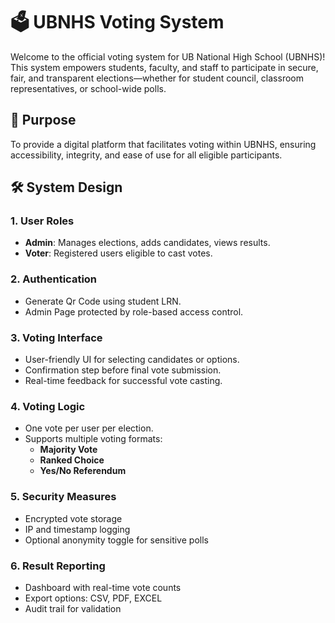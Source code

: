 # 🗳️ UBNHS Voting System

Welcome to the official voting system for UB National High School (UBNHS)! This system empowers students, faculty, and staff to participate in secure, fair, and transparent elections—whether for student council, classroom representatives, or school-wide polls.

## 🎯 Purpose
To provide a digital platform that facilitates voting within UBNHS, ensuring accessibility, integrity, and ease of use for all eligible participants.

## 🛠️ System Design

### 1. **User Roles**
- **Admin**: Manages elections, adds candidates, views results.
- **Voter**: Registered users eligible to cast votes.

### 2. **Authentication**
- Generate Qr Code using student LRN.
- Admin Page protected by role-based access control.

### 3. **Voting Interface**
- User-friendly UI for selecting candidates or options.
- Confirmation step before final vote submission.
- Real-time feedback for successful vote casting.

### 4. **Voting Logic**
- One vote per user per election.
- Supports multiple voting formats:
  - **Majority Vote**
  - **Ranked Choice**
  - **Yes/No Referendum**

### 5. **Security Measures**
- Encrypted vote storage
- IP and timestamp logging
- Optional anonymity toggle for sensitive polls

### 6. **Result Reporting**
- Dashboard with real-time vote counts
- Export options: CSV, PDF, EXCEL
- Audit trail for validation
